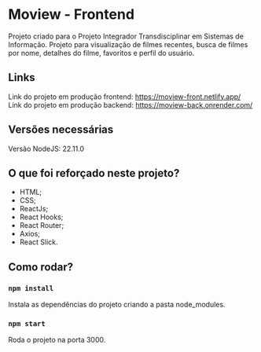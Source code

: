 # Moview - Frontend

Projeto criado para o Projeto Integrador Transdisciplinar em Sistemas de Informação. Projeto para visualização de filmes recentes, busca de filmes por nome, detalhes do filme, favoritos e perfil do usuário.

## Links

Link do projeto em produção frontend: https://moview-front.netlify.app/ </br> Link do projeto em produção backend: https://moview-back.onrender.com/

## Versões necessárias

Versão NodeJS: 22.11.0

## O que foi reforçado neste projeto?

- HTML;
- CSS;
- ReactJs;
- React Hooks;
- React Router;
- Axios;
- React Slick.

## Como rodar?

### `npm install`

Instala as dependências do projeto criando a pasta node_modules.

### `npm start`

Roda o projeto na porta 3000. 
